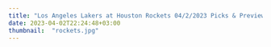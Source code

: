 ```yaml
---
title: "Los Angeles Lakers at Houston Rockets 04/2/2023 Picks & Preview"
date: 2023-04-02T22:24:48+03:00
thumbnail:  "rockets.jpg"
---
```


